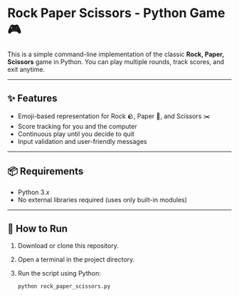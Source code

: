 # Rock Paper Scissors - Python Game 🎮

This is a simple command-line implementation of the classic **Rock, Paper, Scissors** game in Python. You can play multiple rounds, track scores, and exit anytime.

---

## ✨ Features
- Emoji-based representation for Rock 🪨, Paper 📄, and Scissors ✂️
- Score tracking for you and the computer
- Continuous play until you decide to quit
- Input validation and user-friendly messages

---

## 📦 Requirements
- Python 3.x  
- No external libraries required (uses only built-in modules)

---

## 🚀 How to Run
1. Download or clone this repository.
2. Open a terminal in the project directory.
3. Run the script using Python:

   ```bash
   python rock_paper_scissors.py

